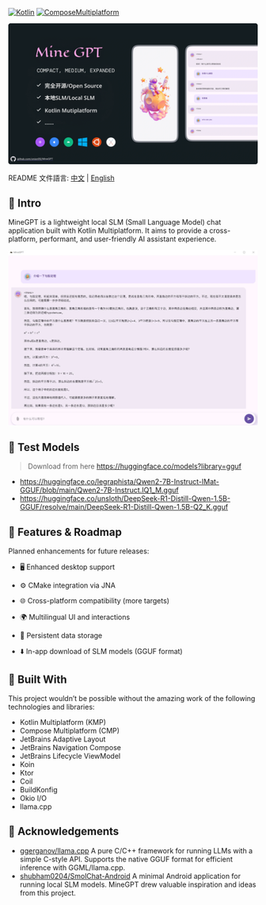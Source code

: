 [![Kotlin](https://img.shields.io/badge/Kotlin-2.1.0-blue.svg?style=flat&logo=kotlin)](https://kotlinlang.org)
[![ComposeMultiplatform](https://img.shields.io/badge/Compose_Multiplatform-1.7.3-blue.svg?style=flat)](https://www.jetbrains.com/compose-multiplatform/)

![ProjectBanner](project_cover.webp)

README 文件語言: [中文](/docs/README_CHT.md) | [English](/README.md)

## 📜 Intro

MineGPT is a lightweight local SLM (Small Language Model) chat application built with Kotlin Multiplatform. It aims to provide a cross-platform, performant, and user-friendly AI assistant experience.

![ProjectApp](project_chat.webp)

## 💠 Test Models

> Download from here https://huggingface.co/models?library=gguf

- https://huggingface.co/legraphista/Qwen2-7B-Instruct-IMat-GGUF/blob/main/Qwen2-7B-Instruct.IQ1_M.gguf
- https://huggingface.co/unsloth/DeepSeek-R1-Distill-Qwen-1.5B-GGUF/resolve/main/DeepSeek-R1-Distill-Qwen-1.5B-Q2_K.gguf


## 🚀 Features & Roadmap
Planned enhancements for future releases:

- 🖥️ Enhanced desktop support

- ⚙️ CMake integration via JNA

- 🌐 Cross-platform compatibility (more targets)

- 🌍 Multilingual UI and interactions

- 💾 Persistent data storage

- ⬇️ In-app download of SLM models (GGUF format)

## 🧩 Built With
This project wouldn’t be possible without the amazing work of the following technologies and libraries:
- Kotlin Multiplatform (KMP)
- Compose Multiplatform (CMP)
- JetBrains Adaptive Layout
- JetBrains Navigation Compose
- JetBrains Lifecycle ViewModel
- Koin
- Ktor
- Coil
- BuildKonfig
- Okio I/O
- llama.cpp

## 🙏 Acknowledgements

* [ggerganov/llama.cpp](https://github.com/ggerganov/llama.cpp) A pure C/C++ framework for running LLMs with a simple C-style API. Supports the native GGUF format for efficient inference with GGML/llama.cpp.
* [shubham0204/SmolChat-Android](https://github.com/shubham0204/SmolChat-Android) A minimal Android application for running local SLM models. MineGPT drew valuable inspiration and ideas from this project.
